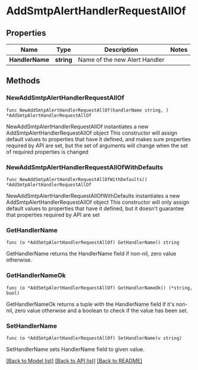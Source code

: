 # AddSmtpAlertHandlerRequestAllOf

## Properties

Name | Type | Description | Notes
------------ | ------------- | ------------- | -------------
**HandlerName** | **string** | Name of the new Alert Handler | 

## Methods

### NewAddSmtpAlertHandlerRequestAllOf

`func NewAddSmtpAlertHandlerRequestAllOf(handlerName string, ) *AddSmtpAlertHandlerRequestAllOf`

NewAddSmtpAlertHandlerRequestAllOf instantiates a new AddSmtpAlertHandlerRequestAllOf object
This constructor will assign default values to properties that have it defined,
and makes sure properties required by API are set, but the set of arguments
will change when the set of required properties is changed

### NewAddSmtpAlertHandlerRequestAllOfWithDefaults

`func NewAddSmtpAlertHandlerRequestAllOfWithDefaults() *AddSmtpAlertHandlerRequestAllOf`

NewAddSmtpAlertHandlerRequestAllOfWithDefaults instantiates a new AddSmtpAlertHandlerRequestAllOf object
This constructor will only assign default values to properties that have it defined,
but it doesn't guarantee that properties required by API are set

### GetHandlerName

`func (o *AddSmtpAlertHandlerRequestAllOf) GetHandlerName() string`

GetHandlerName returns the HandlerName field if non-nil, zero value otherwise.

### GetHandlerNameOk

`func (o *AddSmtpAlertHandlerRequestAllOf) GetHandlerNameOk() (*string, bool)`

GetHandlerNameOk returns a tuple with the HandlerName field if it's non-nil, zero value otherwise
and a boolean to check if the value has been set.

### SetHandlerName

`func (o *AddSmtpAlertHandlerRequestAllOf) SetHandlerName(v string)`

SetHandlerName sets HandlerName field to given value.



[[Back to Model list]](../README.md#documentation-for-models) [[Back to API list]](../README.md#documentation-for-api-endpoints) [[Back to README]](../README.md)


